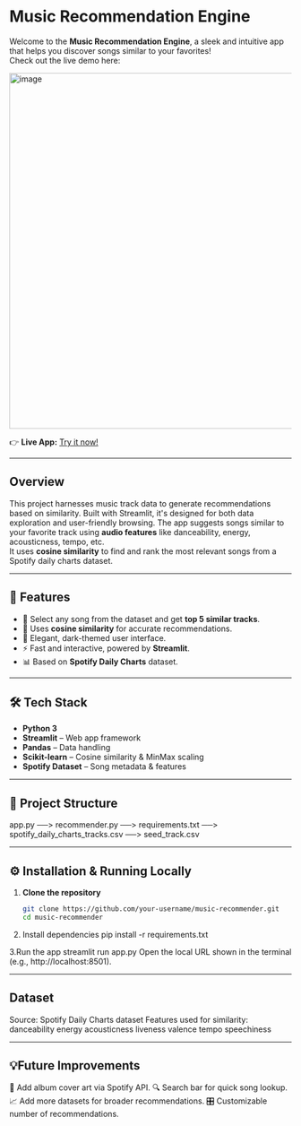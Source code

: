 #  Music Recommendation Engine

Welcome to the **Music Recommendation Engine**, a sleek and intuitive app that helps you discover songs similar to your favorites!  
Check out the live demo here:

<img width="1365" height="635" alt="image" src="https://github.com/user-attachments/assets/f7e124c9-fac0-4369-886e-1b6790fb79c7" />


👉 **Live App:** [Try it now!](https://real-time-music-recommendation-engine-vrtr9pliztjzpg3ahygjs4.streamlit.app/)

---

##  Overview

This project harnesses music track data to generate recommendations based on similarity. Built with Streamlit, it's designed for both data exploration and user-friendly browsing.
The app suggests songs similar to your favorite track using **audio features** like danceability, energy, acousticness, tempo, etc.  
It uses **cosine similarity** to find and rank the most relevant songs from a Spotify daily charts dataset.

---

## 📌 Features
- 🎼 Select any song from the dataset and get **top 5 similar tracks**.
- 🎯 Uses **cosine similarity** for accurate recommendations.
- 🎨 Elegant, dark-themed user interface.
- ⚡ Fast and interactive, powered by **Streamlit**.
- 📊 Based on **Spotify Daily Charts** dataset.

---

## 🛠️ Tech Stack
- **Python 3**
- **Streamlit** – Web app framework
- **Pandas** – Data handling
- **Scikit-learn** – Cosine similarity & MinMax scaling
- **Spotify Dataset** – Song metadata & features

---

## 📂 Project Structure
app.py ──> recommender.py ──> requirements.txt ──> spotify_daily_charts_tracks.csv ──> seed_track.csv 

---


## ⚙️ Installation & Running Locally
1. **Clone the repository**  
   ```bash
   git clone https://github.com/your-username/music-recommender.git
   cd music-recommender

2. Install dependencies
pip install -r requirements.txt

3.Run the app
streamlit run app.py
Open the local URL shown in the terminal (e.g., http://localhost:8501).


---

## Dataset
Source: Spotify Daily Charts dataset Features used for similarity:
danceability
energy
acousticness
liveness
valence
tempo
speechiness

---

## 💡Future Improvements
🎨 Add album cover art via Spotify API.
🔍 Search bar for quick song lookup.
📈 Add more datasets for broader recommendations.
🎛 Customizable number of recommendations.



